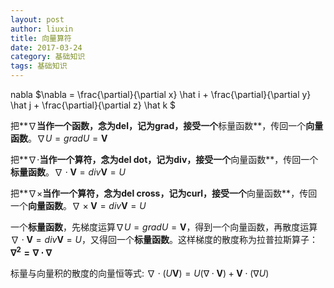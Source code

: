 ```yaml
---
layout: post
author: liuxin
title: 向量算符
date: 2017-03-24
category: 基础知识
tags: 基础知识
---
```

<script type="text/x-mathjax-config">MathJax.Hub.Config({tex2jax: {inlineMath:[['$','$']]}});</script>
<script type="text/javascript" src="http://cdn.mathjax.org/mathjax/latest/MathJax.js?config=TeX-AMS-MML_HTMLorMML"></script>

nabla $\nabla = \frac{\partial}{\partial x} \hat i + \frac{\partial}{\partial y} \hat j + \frac{\partial}{\partial z} \hat k $

把**$\nabla$**当作一个函数，念为del，记为grad，接受一个**标量函数**，传回一个**向量函数**。$\nabla U = grad U = \mathbf V$

把**$\nabla \cdot$**当作一个算符，念为del dot，记为div，接受一个**向量函数**，传回一个**标量函数**。$\nabla  \cdot \mathbf V= div \mathbf V = U$

把**$\nabla \times$**当作一个算符，念为del cross，记为curl，接受一个**向量函数**，传回一个**向量函数**。$\nabla  \times \mathbf V= div \mathbf V = U$

一个**标量函数**，先梯度运算$\nabla U = grad U = \mathbf V$，得到一个向量函数，再散度运算$\nabla  \cdot \mathbf V= div \mathbf V = U$，又得回一个**标量函数**。这样梯度的散度称为拉普拉斯算子：
**$\nabla ^2 = \nabla \cdot \nabla$**

标量与向量积的散度的向量恒等式:
$\nabla \cdot (U \mathbf V) = U (\nabla \cdot \mathbf V) + \mathbf V \cdot (\nabla U)$